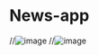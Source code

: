 # News-app
//![image](https://user-images.githubusercontent.com/55520583/187887358-758f748e-7172-446d-845f-fab71e12bd9a.png)
//![image](https://user-images.githubusercontent.com/55520583/187887381-05849a14-b4b8-4caa-9610-54b21c5152d6.png)
